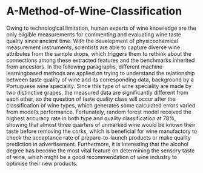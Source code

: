 # A-Method-of-Wine-Classification
Owing to technological limitation, human experts of wine knowledge are the only eligible measurements for commenting and evaluating wine taste quality since ancient time. With the development of physicochemical measurement instruments, scientists are able to capture diverse wine attributes from the sample drops, which triggers them to rethink about the connections among these extracted features and the benchmarks inherited from ancestors. In the following paragraphs, different machine learningbased methods are applied on trying to understand the relationship between taste quality of wine and its corresponding data, background by a Portuguese wine speciality. Since this type of wine speciality are made by two distinctive grapes, the measured data are significantly different from each other, so the question of taste quality class will occur after the classification of wine types, which generates some calculated errors varied from model’s performance. Fortunately, random forest model received the highest accuracy rate in both type and quality classification at 78%, showing that almost three quarters of unmarked wine would be known their taste before removing the corks, which is beneficial for wine manufactory to check the acceptance rate of prepare-to-launch products or make quality prediction in advertisement. Furthermore, it is interesting that the alcohol degree has become the most vital feature on determining the sensory taste of wine, which might be a good recommendation of wine industry to optimise their new products.
